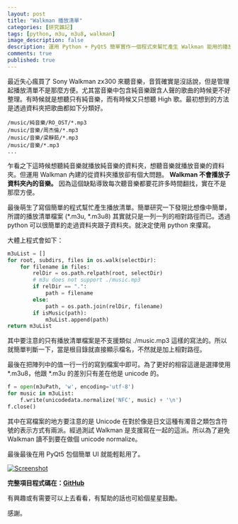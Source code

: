 ```yaml
---
layout: post
title: "Walkman 播放清單"
categories: [研究雜記]
tags: [python, m3u, m3u8, walkman]
image_description: false
description: 運用 Python + PyQt5 簡單實作一個程式來幫忙產生 Walkman 能用的播放清單。
comments: true
published: true
---
```

最近失心瘋買了 Sony Walkman zx300 來聽音樂，音質確實是沒話說，但是管理起播放清單不是那麼方便。尤其當音樂中包含純音樂跟含人聲的歌曲的時候更不好整理。有時候就是想聽只有純音樂，而有時候又只想聽 High 歌。最初想到的方法是透過資料夾把歌曲都如下分類好。

```
/music/純音樂/RO_OST/*.mp3
/music/音樂/周杰倫/*.mp3
/music/音樂/梁靜茹/*.mp3
/music/音樂/*.mp3
...
```

乍看之下這時候想聽純音樂就播放純音樂的資料夾，想聽音樂就播放音樂的資料夾。但運用 Walkman 內建的從資料夾播放卻有個大問題。 **Walkman 不會播放子資料夾內的音樂。** 因為這個缺點導致每次聽音樂都要花許多時間翻找，實在不是那麼方便。

最後萌生了寫個簡單的程式幫忙產生播放清單。簡單研究一下發現比想像中簡單，所謂的播放清單檔案 (*.m3u, *.m3u8) 其實就只是一列一列的相對路徑而已。透過 python 可以很簡單的走過資料夾跟子資料夾。就決定使用 python 來攥寫。

大體上程式會如下：

```python
m3uList = []
for root, subdirs, files in os.walk(selectDir):
    for filename in files:
        relDir = os.path.relpath(root, selectDir)
        # m3u does not support ./music.mp3
        if relDir == ".":
            path = filename
        else:
            path = os.path.join(relDir, filename)
        if isMusic(path):
            m3uList.append(path)
return m3uList
```

其中要注意的只有播放清單檔案是不支援類似 ./music.mp3 這樣的寫法的。所以就簡單判斷一下，當是根目錄就直接顯示檔名，不然就是加上相對路徑。

最後在把陣列中的值一行一行的寫到檔案中即可。為了更好的相容這邊是選擇使用 *.m3u8，他跟 *.m3u 的差別只有差在他是 unicode 的。

```python
f = open(m3uPath, 'w', encoding='utf-8')
for music in m3uList:
    f.write(unicodedata.normalize('NFC', music) + '\n')
f.close()
```

其中在寫檔案的地方要注意的是 Unicode 在對於像是日文這種有濁音之類包含符號的表示方式有兩派。經過測試 Walkman 是支援寫在一起的這派。所以為了避免 Walkman 讀不到要在做個 unicode normalize。

最後最後在用 PyQt5 包個簡單 UI 就能輕鬆用了。

[![Screenshot](https://raw.githubusercontent.com/npes87184/PyM3UGenerator/master/screenshots/1.png)](https://github.com/npes87184/PyM3UGenerator/blob/master/screenshots/1.png)

**完整項目程式碼在：[GitHub](https://github.com/npes87184/PyM3UGenerator)**

有興趣或有需要可以上去看看，有幫助的話也可給個星星鼓勵。

感謝。
